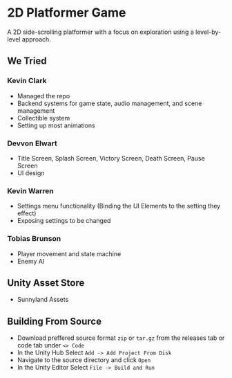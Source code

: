 # 2D Platformer Game
A 2D side-scrolling platformer with a focus on exploration using a level-by-level approach.

## We Tried
### Kevin Clark
- Managed the repo
- Backend systems for game state, audio management, and scene management
- Collectible system
- Setting up most animations
  
### Devvon Elwart
- Title Screen, Splash Screen, Victory Screen, Death Screen, Pause Screen
- UI design

### Kevin Warren
- Settings menu functionality (Binding the UI Elements to the setting they effect)
- Exposing settings to be changed

### Tobias Brunson
- Player movement and state machine
- Enemy AI

## Unity Asset Store
- Sunnyland Assets

## Building From Source
- Download preffered source format `zip` or `tar.gz` from the releases tab or code tab under `<> Code`
- In the Unity Hub Select `Add -> Add Project From Disk`
- Navigate to the source directory and click `Open`
- In the Unity Editor Select `File -> Build and Run`
